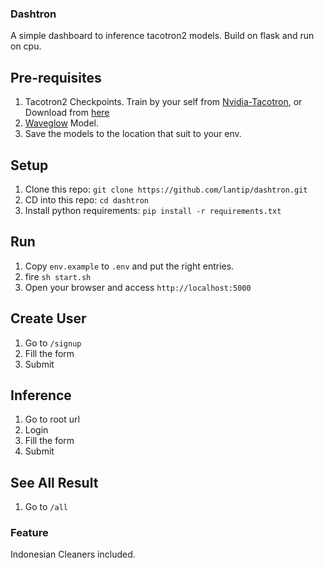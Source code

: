 
### Dashtron
A simple dashboard to inference tacotron2 models. Build on flask and run on cpu.

## Pre-requisites
1. Tacotron2 Checkpoints. Train by your self from [Nvidia-Tacotron](https://github.com/NVIDIA/tacotron2), or Download from [here](https://drive.google.com/file/d/1c5ZTuT7J08wLUoVZ2KkUs_VdZuJ86ZqA/view?usp=sharing)
2. [Waveglow](https://drive.google.com/open?id=1rpK8CzAAirq9sWZhe9nlfvxMF1dRgFbF) Model. 
3. Save the models to the location that suit to your env. 


## Setup
1. Clone this repo: `git clone https://github.com/lantip/dashtron.git`
2. CD into this repo: `cd dashtron`
3. Install python requirements: `pip install -r requirements.txt`

## Run
1. Copy `env.example` to `.env` and put the right entries.
2. fire `sh start.sh`
3. Open your browser and access `http://localhost:5000`

## Create User
1. Go to `/signup` 
2. Fill the form
3. Submit

## Inference
1. Go to root url
2. Login
3. Fill the form
4. Submit

## See All Result
1. Go to `/all`

### Feature
Indonesian Cleaners included.

